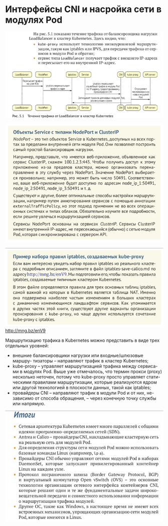 # Интерфейсы CNI и насройка сети в модулях Pod

![img.png](img.png)

![img_1.png](img_1.png)

![img_2.png](img_2.png)
http://mng.bz/enV9

Маршрутизацию трафика в Kubernetes можно представить в виде трех отдельных уровней:

- внешние балансировщики нагрузки или входные/шлюзовые маршру-
тизаторы – направляют трафик в кластер Kubernetes;
- kube-proxy – управляет маршрутизацией трафика между сервиса-
ми в модулях Pod. Выше уже отмечалось, что термин прокси (proxy)
несколько неточен, потому что kube-proxy просто управляет стати-
ческими правилами маршрутизации, которые реализуются ядром
или другой технологией в плоскости данных, такой как iptables;
- провайдеры CNI – направляют трафик в модули Pod и от них, не-
зависимо от способа обращения, – через конечную точку службы
или напрямую.

![img_3.png](img_3.png)

